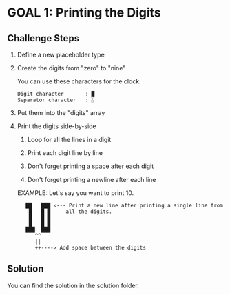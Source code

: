 # GOAL 1: Printing the Digits

## Challenge Steps

1. Define a new placeholder type

2. Create the digits from "zero" to "nine"

      You can use these characters for the clock:

      ```
      Digit character       : █
      Separator character   : ░
      ```

1. Put them into the "digits" array

2. Print the digits side-by-side

     1. Loop for all the lines in a digit

     2. Print each digit line by line

     3. Don't forget printing a space after each digit

     4. Don't forget printing a newline after each line

     EXAMPLE: Let's say you want to print 10.

```
      ██   ███ <--- Print a new line after printing a single line from
       █   █ █     all the digits.
       █   █ █
       █   █ █
      ███  ███
         ^^
         ||
         ++----> Add space between the digits
```

## Solution

You can find the solution in the solution folder.

